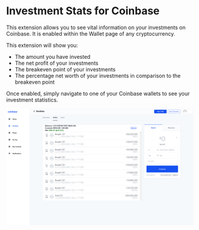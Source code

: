 # Investment Stats for Coinbase
This extension allows you to see vital information on your investments on Coinbase. It is enabled within the Wallet page of any cryptocurrency.

This extension will show you:
- The amount you have invested
- The net profit of your investments
- The breakeven point of your investments
- The percentage net worth of your investments in comparison to the breakeven point

Once enabled, simply navigate to one of your Coinbase wallets to see your investment statistics.

![Example Image](screenshot-1.png)
